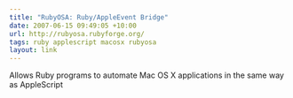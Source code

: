 ```yaml
---
title: "RubyOSA: Ruby/AppleEvent Bridge"
date: 2007-06-15 09:49:05 +10:00
url: http://rubyosa.rubyforge.org/
tags: ruby applescript macosx rubyosa
layout: link
---
```

Allows Ruby programs to automate Mac OS X applications in the same way as AppleScript
